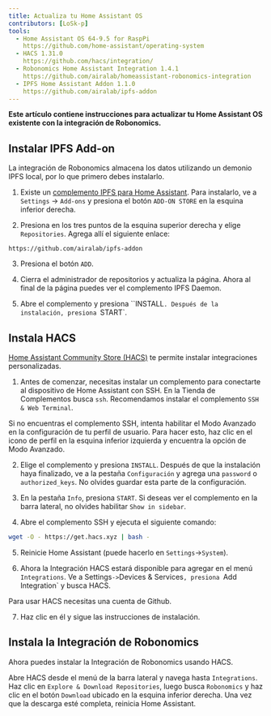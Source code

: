 ```yaml
---
title: Actualiza tu Home Assistant OS
contributors: [LoSk-p]
tools:   
  - Home Assistant OS 64-9.5 for RaspPi 
    https://github.com/home-assistant/operating-system
  - HACS 1.31.0
    https://github.com/hacs/integration/
  - Robonomics Home Assistant Integration 1.4.1
    https://github.com/airalab/homeassistant-robonomics-integration
  - IPFS Home Assistant Addon 1.1.0
    https://github.com/airalab/ipfs-addon
---
```


**Este artículo contiene instrucciones para actualizar tu Home Assistant OS existente con la integración de Robonomics.**

<robo-wiki-picture src="home-assistant/homeassistant_os.png" />

## Instalar IPFS Add-on


La integración de Robonomics almacena los datos utilizando un demonio IPFS local, por lo que primero debes instalarlo. 

<robo-wiki-video autoplay loop controls :videos="[{src: 'https://cloudflare-ipfs.com/ipfs/QmdAmUHW9bpTU6sUwBYu4ai4DVJ6nZ5xerjM9exvooGKGq', type:'mp4'}]" />

1. Existe un [complemento IPFS para Home Assistant](https://github.com/airalab/ipfs-addon). Para instalarlo, ve a `Settings` -> `Add-ons` y presiona el botón `ADD-ON STORE` en la esquina inferior derecha.

2. Presiona en los tres puntos de la esquina superior derecha y elige `Repositories`. Agrega allí el siguiente enlace:

<code-helper copy>

```
https://github.com/airalab/ipfs-addon
```

</code-helper>

3. Presiona el botón `ADD`.

4. Cierra el administrador de repositorios y actualiza la página. Ahora al final de la página puedes ver el complemento IPFS Daemon.

5. Abre el complemento y presiona ``INSTALL`. Después de la instalación, presiona `START`.

## Instala HACS

[Home Assistant Community Store (HACS)](https://hacs.xyz/) te permite instalar integraciones personalizadas.

<robo-wiki-video autoplay loop controls :videos="[{src: 'https://cloudflare-ipfs.com/ipfs/QmYJFpxrww9PRvcAUhdgKufeDbyUFoBZTREZHPgV452kzs', type:'mp4'}]" />

1. Antes de comenzar, necesitas instalar un complemento para conectarte al dispositivo de Home Assistant con SSH. En la Tienda de Complementos busca `ssh`. Recomendamos instalar el complemento `SSH & Web Terminal`.

<robo-wiki-note type="warning" title="Warning">

  Si no encuentras el complemento SSH, intenta habilitar el Modo Avanzado en la configuración de tu perfil de usuario. Para hacer esto, haz clic en el icono de perfil en la esquina inferior izquierda y encuentra la opción de Modo Avanzado.

</robo-wiki-note>

2. Elige el complemento y presiona `INSTALL`. Después de que la instalación haya finalizado, ve a la pestaña `Configuración` y agrega una `password` o `authorized_keys`. No olvides guardar esta parte de la configuración.

3. En la pestaña `Info`, presiona `START`. Si deseas ver el complemento en la barra lateral, no olvides habilitar `Show in sidebar`.

<robo-wiki-video autoplay loop controls :videos="[{src: 'https://cloudflare-ipfs.com/ipfs/QmcijfJ45fmW9omB67xWyPKvHhZuwLMTTQ7DBqnyxHUXR1', type:'mp4'}]" />

4. Abre el complemento SSH y ejecuta el siguiente comando:

<code-helper copy additionalLine="Home Assistant Command Line">

```bash
wget -O - https://get.hacs.xyz | bash -
```

</code-helper>

5. Reinicie Home Assistant (puede hacerlo en `Settings`->`System`). 

6. Ahora la Integración HACS estará disponible para agregar en el menú `Integrations`. Ve a Settings`->`Devices & Services`, presiona `Add Integration` y busca HACS.

<robo-wiki-note type="warning" title="Warning">

  Para usar HACS necesitas una cuenta de Github.

</robo-wiki-note>

7. Haz clic en él y sigue las instrucciones de instalación. 

## Instala la Integración de Robonomics

Ahora puedes instalar la Integración de Robonomics usando HACS.

<robo-wiki-video autoplay loop controls :videos="[{src: 'https://cloudflare-ipfs.com/ipfs/QmUodGanHyTE8hCJdcCHzvdnmuyVVGvnfTuYvYTPVKhh5d', type:'mp4'}]" />

Abre HACS desde el menú de la barra lateral y navega hasta `Integrations`. Haz clic en `Explore & Download Repositories`, luego busca `Robonomics` y haz clic en el botón `Download` ubicado en la esquina inferior derecha. Una vez que la descarga esté completa, reinicia Home Assistant.